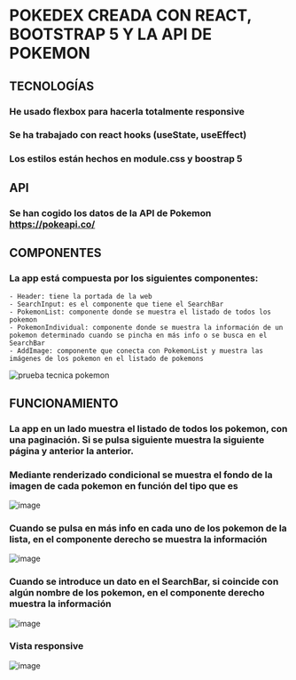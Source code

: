 # POKEDEX CREADA CON REACT, BOOTSTRAP 5 Y LA API DE POKEMON

## TECNOLOGÍAS
### He usado flexbox para hacerla totalmente responsive
### Se ha trabajado con react hooks (useState, useEffect)
### Los estilos están hechos en module.css y boostrap 5

## API

### Se han cogido los datos de la API de Pokemon https://pokeapi.co/

## COMPONENTES

### La app está compuesta por los siguientes componentes:
    - Header: tiene la portada de la web
    - SearchInput: es el componente que tiene el SearchBar
    - PokemonList: componente donde se muestra el listado de todos los pokemon
    - PokemonIndividual: componente donde se muestra la información de un pokemon determinado cuando se pincha en más info o se busca en el SearchBar
    - AddImage: componente que conecta con PokemonList y muestra las imágenes de los pokemon en el listado de pokemons

![prueba tecnica pokemon](https://user-images.githubusercontent.com/88061350/201542852-925ca7f8-9167-416f-b836-1755c9aa25c7.PNG)

## FUNCIONAMIENTO

### La app en un lado muestra el listado de todos los pokemon, con una paginación. Si se pulsa siguiente muestra la siguiente página y anterior la anterior.
### Mediante renderizado condicional se muestra el fondo de la imagen de cada pokemon en función del tipo que es

![image](https://user-images.githubusercontent.com/88061350/201542532-29f7948e-c116-4c17-8069-79876d014b74.png)

### Cuando se pulsa en más info en cada uno de los pokemon de la lista, en el componente derecho se muestra la información

![image](https://user-images.githubusercontent.com/88061350/201542554-31749108-c3cd-478e-8b0a-dee485e8571f.png)

### Cuando se introduce un dato en el SearchBar, si coincide con algún nombre de los pokemon, en el componente derecho muestra la información

![image](https://user-images.githubusercontent.com/88061350/201542575-8caf483b-2abd-4527-a290-2784d2dbb62a.png)

### Vista responsive

![image](https://user-images.githubusercontent.com/88061350/201542646-bb43581d-a55c-46d8-818e-45b1180fbb3a.png)


